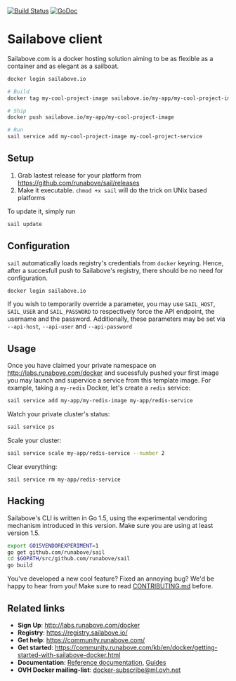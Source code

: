 [![Build Status](https://travis-ci.org/runabove/sail.svg?branch=master)](https://travis-ci.org/runabove/sail)
[![GoDoc](https://godoc.org/github.com/runabove/sail?status.svg)](https://godoc.org/github.com/runabove/sail)

# Sailabove client

Sailabove.com is a docker hosting solution aiming to be as flexible as a
container and as elegant as a sailboat.

```bash
docker login sailabove.io

# Build
docker tag my-cool-project-image sailabove.io/my-app/my-cool-project-image

# Ship
docker push sailabove.io/my-app/my-cool-project-image

# Run
sail service add my-cool-project-image my-cool-project-service
```

## Setup

1. Grab lastest release for your platform from https://github.com/runabove/sail/releases
2. Make it executable. ``chmod +x sail`` will do the trick on UNix based platforms

To update it, simply run

```bash
sail update
```

## Configuration

``sail`` automatically loads registry's credentials from ``docker`` keyring.
Hence, after a succesfull push to Sailabove's registry, there should be no
need for configuration.

```bash
docker login sailabove.io
```

If you wish to temporarily override a parameter, you may use ``SAIL_HOST``,
``SAIL_USER`` and ``SAIL_PASSWORD`` to respectively force the API endpoint,
the username and the password. Additionally, these parameters may be set via
``--api-host``, ``--api-user`` and ``--api-password``

## Usage

Once you have claimed your private namespace on http://labs.runabove.com/docker and
sucessfuly pushed your first image you may launch and supervice a service
from this template image. For example, taking a ``my-redis`` Docker, let's
create a ``redis`` service:

```bash
sail service add my-app/my-redis-image my-app/redis-service
```

Watch your private cluster's status:

```bash
sail service ps
```

Scale your cluster:

```bash
sail service scale my-app/redis-service --number 2
```

Clear everything:

```
sail service rm my-app/redis-service
```

## Hacking

Sailabove's CLI is written in Go 1.5, using the experimental vendoring
mechanism introduced in this version. Make sure you are using at least
version 1.5.

```bash
export GO15VENDOREXPERIMENT=1
go get github.com/runabove/sail
cd $GOPATH/src/github.com/runabove/sail
go build
```

You've developed a new cool feature? Fixed an annoying bug? We'd be happy
to hear from you! Make sure to read [CONTRIBUTING.md](./CONTRIBUTING.md) before.

## Related links

- **Sign Up**: http://labs.runabove.com/docker
- **Registry**: https://registry.sailabove.io/
- **Get help**: https://community.runabove.com/
- **Get started**: https://community.runabove.com/kb/en/docker/getting-started-with-sailabove-docker.html
- **Documentation**: [Reference documentation](https://community.runabove.com/kb/en/docker/documentation), [Guides](http://community.runabove.com/kb/en/docker/)
- **OVH Docker mailing-list**: docker-subscribe@ml.ovh.net
